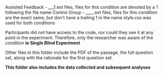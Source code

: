 Assisted Feedback - ___1.ext files, files for this condition are denoted by a 1 following the file name
Control Group - ____.ext files, files for this condition are the exact same, but don't have a trailing 1 in the name
style.css was used for both conditions

Participants did not have access to the code, nor could they see it at any point in the experiment. Therefore, only the researcher was aware of the condition
**ie Single Blind Experiment**

Other files in this folder include the PDF of the passage, the full question set, along with the rationale for the first question set.

**This folder also includes the data collected and subsequent analyses**
